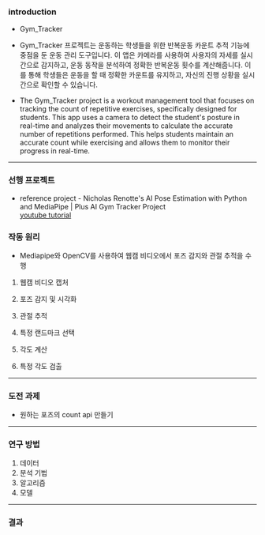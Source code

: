 ### introduction
* Gym_Tracker
  
* Gym_Tracker 프로젝트는 운동하는 학생들을 위한 반복운동 카운트 추적 기능에 중점을 둔 운동 관리 도구입니다. 이 앱은 카메라를 사용하여 사용자의 자세를 실시간으로 감지하고, 운동 동작을 분석하여 정확한 반복운동 횟수를 계산해줍니다. 이를 통해 학생들은 운동을 할 때 정확한 카운트를 유지하고, 자신의 진행 상황을 실시간으로 확인할 수 있습니다.

* The Gym_Tracker project is a workout management tool that focuses on tracking the count of repetitive exercises, specifically designed for students. This app uses a camera to detect the student's posture in real-time and analyzes their movements to calculate the accurate number of repetitions performed. This helps students maintain an accurate count while exercising and allows them to monitor their progress in real-time.

-------------

### 선행 프로젝트
* reference project - Nicholas Renotte's AI Pose Estimation with Python and MediaPipe | Plus AI Gym Tracker Project </br>
[youtube tutorial](https://www.youtube.com/watch?v=06TE_U21FK4)

### 작동 원리
- Mediapipe와 OpenCV를 사용하여 웹캠 비디오에서 포즈 감지와 관절 추적을 수행

1. 웹캠 비디오 캡처
   
2. 포즈 감지 및 시각화
   
3. 관절 추적

4. 특정 랜드마크 선택

5. 각도 계산

6. 특정 각도 검출
   
-----------

### 도전 과제

- 원하는 포즈의 count api 만들기

----------

### 연구 방법
1. 데이터 
2. 분석 기법
3. 알고리즘
4. 모델

---------------
### 결과
